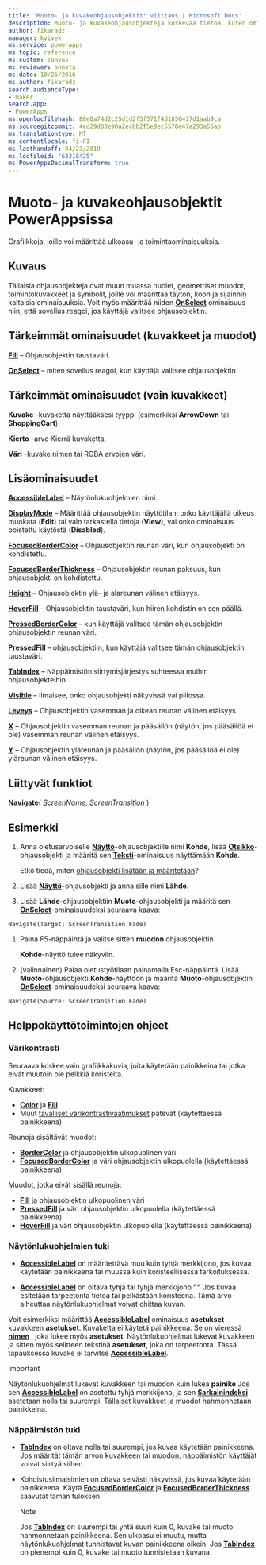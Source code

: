 ```yaml
---
title: 'Muoto- ja kuvakeohjausobjektit: viittaus | Microsoft Docs'
description: Muoto- ja kuvakeohjausobjekteja koskevaa tietoa, kuten ominaisuuksia ja esimerkkejä
author: fikaradz
manager: kvivek
ms.service: powerapps
ms.topic: reference
ms.custom: canvas
ms.reviewer: anneta
ms.date: 10/25/2016
ms.author: fikaradz
search.audienceType:
- maker
search.app:
- PowerApps
ms.openlocfilehash: 88e0a74d2c25d1d2f5f571f4d1850417d1aab9ca
ms.sourcegitcommit: 4ed29d83e90a2ecbb2f5e9ec5578e47a293a55ab
ms.translationtype: MT
ms.contentlocale: fi-FI
ms.lasthandoff: 04/23/2019
ms.locfileid: "63318425"
ms.PowerAppsDecimalTransform: true
---
```

# <a name="shape-controls-and-icon-controls-in-powerapps"></a>Muoto- ja kuvakeohjausobjektit PowerAppsissa
Grafiikkoja, joille voi määrittää ulkoasu- ja toimintaominaisuuksia.

## <a name="description"></a>Kuvaus
Tällaisia ohjausobjekteja ovat muun muassa nuolet, geometriset muodot, toimintokuvakkeet ja symbolit, joille voi määrittää täytön, koon ja sijainnin kaltaisia ominaisuuksia. Voit myös määrittää niiden **[OnSelect](properties-core.md)** ominaisuus niin, että sovellus reagoi, jos käyttäjä valitsee ohjausobjektin.

## <a name="key-properties-icons-and-shapes"></a>Tärkeimmät ominaisuudet (kuvakkeet ja muodot)
**[Fill](properties-color-border.md)** – Ohjausobjektin taustaväri.

**[OnSelect](properties-core.md)**  – miten sovellus reagoi, kun käyttäjä valitsee ohjausobjektin.

## <a name="key-properties-icons-only"></a>Tärkeimmät ominaisuudet (vain kuvakkeet)

**Kuvake** -kuvaketta näyttääksesi tyyppi (esimerkiksi **ArrowDown** tai **ShoppingCart**). 

**Kierto** -arvo Kierrä kuvaketta. 

**Väri** -kuvake nimen tai RGBA arvojen väri.

## <a name="additional-properties"></a>Lisäominaisuudet
**[AccessibleLabel](properties-accessibility.md)** – Näytönlukuohjelmien nimi.

**[DisplayMode](properties-core.md)** – Määrittää ohjausobjektin näyttötilan: onko käyttäjällä oikeus muokata (**Edit**) tai vain tarkastella tietoja (**View**), vai onko ominaisuus poistettu käytöstä (**Disabled**).

**[FocusedBorderColor](properties-color-border.md)**  – Ohjausobjektin reunan väri, kun ohjausobjekti on kohdistettu.

**[FocusedBorderThickness](properties-color-border.md)** – Ohjausobjektin reunan paksuus, kun ohjausobjekti on kohdistettu.

**[Height](properties-size-location.md)** – Ohjausobjektin ylä- ja alareunan välinen etäisyys.

**[HoverFill](properties-color-border.md)**  – Ohjausobjektin taustaväri, kun hiiren kohdistin on sen päällä.

**[PressedBorderColor](properties-color-border.md)**  – kun käyttäjä valitsee tämän ohjausobjektin ohjausobjektin reunan väri.

**[PressedFill](properties-color-border.md)**  – ohjausobjektiin, kun käyttäjä valitsee tämän ohjausobjektin taustaväri.

**[TabIndex](properties-accessibility.md)** – Näppäimistön siirtymisjärjestys suhteessa muihin ohjausobjekteihin.

**[Visible](properties-core.md)** – Ilmaisee, onko ohjausobjekti näkyvissä vai piilossa.

**[Leveys](properties-size-location.md)** – Ohjausobjektin vasemman ja oikean reunan välinen etäisyys.

**[X](properties-size-location.md)** – Ohjausobjektin vasemman reunan ja pääsäilön (näytön, jos pääsäilöä ei ole) vasemman reunan välinen etäisyys.

**[Y](properties-size-location.md)** – Ohjausobjektin yläreunan ja pääsäilön (näytön, jos pääsäilöä ei ole) yläreunan välinen etäisyys.

## <a name="related-functions"></a>Liittyvät funktiot

[**Navigate**( *ScreenName*; *ScreenTransition* )](../functions/function-navigate.md)

## <a name="example"></a>Esimerkki

1. Anna oletusarvoiselle **[Näyttö](control-screen.md)**-ohjausobjektille nimi **Kohde**, lisää **[Otsikko](control-text-box.md)**-ohjausobjekti ja määritä sen **[Teksti](properties-core.md)**-ominaisuus näyttämään **Kohde**.

    Etkö tiedä, miten [ohjausobjekti lisätään ja määritetään](../add-configure-controls.md)?

1. Lisää **[Näyttö](control-screen.md)**-ohjausobjekti ja anna sille nimi **Lähde**.

1. Lisää **Lähde**-ohjausobjektiin **Muoto**-ohjausobjekti ja määritä sen **[OnSelect](properties-core.md)**-ominaisuudeksi seuraava kaava:

  `Navigate(Target; ScreenTransition.Fade)`
  
1. Paina F5-näppäintä ja valitse sitten **muodon** ohjausobjektin.

    **Kohde**-näyttö tulee näkyviin.

1. (valinnainen) Palaa oletustyötilaan painamalla Esc-näppäintä. Lisää **Muoto**-ohjausobjekti **Kohde**-näyttöön ja määritä **Muoto**-ohjausobjektin **[OnSelect](properties-core.md)**-ominaisuudeksi seuraava kaava:

  `Navigate(Source; ScreenTransition.Fade)`

## <a name="accessibility-guidelines"></a>Helppokäyttötoimintojen ohjeet

### <a name="color-contrast"></a>Värikontrasti

Seuraava koskee vain grafiikkakuvia, joita käytetään painikkeina tai jotka eivät muutoin ole pelkkiä koristeita.

Kuvakkeet:
- **[Color](properties-color-border.md)** ja **[Fill](properties-color-border.md)**
- Muut [tavalliset värikontrastivaatimukset](../accessible-apps-color.md) pätevät (käytettäessä painikkeena)

Reunoja sisältävät muodot:
- **[BorderColor](properties-color-border.md)** ja ohjausobjektin ulkopuolinen väri
- **[FocusedBorderColor](properties-color-border.md)** ja väri ohjausobjektin ulkopuolella (käytettäessä painikkeena)

Muodot, jotka eivät sisällä reunoja:
- **[Fill](properties-color-border.md)** ja ohjausobjektin ulkopuolinen väri
- **[PressedFill](properties-color-border.md)** ja väri ohjausobjektin ulkopuolella (käytettäessä painikkeena)
- **[HoverFill](properties-color-border.md)** ja väri ohjausobjektin ulkopuolella (käytettäessä painikkeena)

### <a name="screen-reader-support"></a>Näytönlukuohjelmien tuki
- **[AccessibleLabel](properties-accessibility.md)**  on määritettävä muu kuin tyhjä merkkijono, jos kuvaa käytetään painikkeena tai muussa kuin koristeellisessa tarkoituksessa.

- **[AccessibleLabel](properties-accessibility.md)**  on oltava tyhjä tai tyhjä merkkijono **””** Jos kuvaa esitetään tarpeetonta tietoa tai pelkästään koristeena. Tämä arvo aiheuttaa näytönlukuohjelmat voivat ohittaa kuvan.

Voit esimerkiksi määrittää **[AccessibleLabel](properties-accessibility.md)** ominaisuus **asetukset** kuvakkeen **asetukset**. Kuvaketta ei käytetä painikkeena. Se on vieressä **[nimen](control-text-box.md)** , joka lukee myös **asetukset**. Näytönlukuohjelmat lukevat kuvakkeen ja sitten myös selitteen tekstinä **asetukset**, joka on tarpeetonta. Tässä tapauksessa kuvake ei tarvitse  **[AccessibleLabel](properties-accessibility.md)**.

> [!IMPORTANT]
> Näytönlukuohjelmat lukevat kuvakkeen tai muodon kuin lukea **painike** Jos sen **[AccessibleLabel](properties-accessibility.md)** on asetettu tyhjä merkkijono, ja sen **[Sarkainindeksi ](properties-accessibility.md)** asetetaan nolla tai suurempi. Tällaiset kuvakkeet ja muodot hahmonnetaan painikkeina. 

### <a name="keyboard-support"></a>Näppäimistön tuki
- **[TabIndex](properties-accessibility.md)**  on oltava nolla tai suurempi, jos kuvaa käytetään painikkeena. Jos määrität tämän arvon kuvakkeen tai muodon, näppäimistön käyttäjät voivat siirtyä siihen.

- Kohdistusilmaisimien on oltava selvästi näkyvissä, jos kuvaa käytetään painikkeena. Käytä **[FocusedBorderColor](properties-color-border.md)** ja **[FocusedBorderThickness](properties-color-border.md)** saavutat tämän tuloksen.

    > [!NOTE]
    > Jos **[TabIndex](properties-accessibility.md)** on suurempi tai yhtä suuri kuin 0, kuvake tai muoto hahmonnetaan painikkeena. Sen ulkoasu ei muutu, mutta näytönlukuohjelmat tunnistavat kuvan painikkeena oikein. Jos **[TabIndex](properties-accessibility.md)** on pienempi kuin 0, kuvake tai muoto tunnistetaan kuvana.
